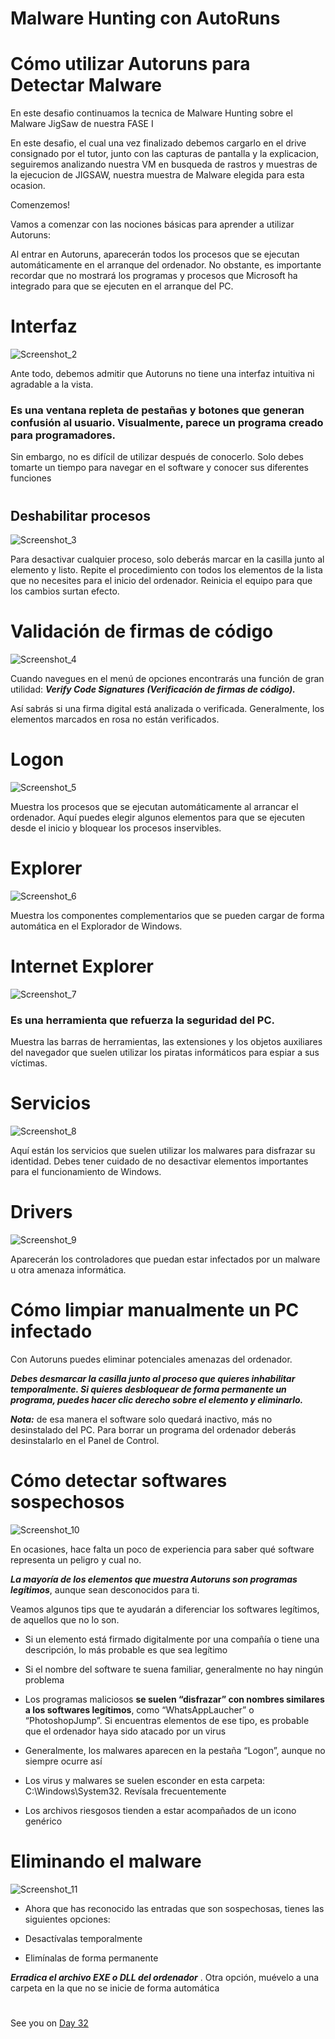 # Malware Hunting con AutoRuns

# Cómo utilizar Autoruns para Detectar Malware



En este desafio continuamos la tecnica de Malware Hunting sobre el Malware JigSaw de nuestra FASE I 

En este desafio, el cual una vez finalizado debemos cargarlo en el drive consignado por el tutor, junto con las capturas de pantalla y la explicacion, seguiremos analizando nuestra VM en busqueda de rastros y muestras de la ejecucion de JIGSAW, nuestra muestra de Malware elegida para esta ocasion.

Comenzemos!

Vamos a comenzar con las nociones básicas para aprender a utilizar Autoruns:

Al entrar en Autoruns, aparecerán todos los procesos que se ejecutan automáticamente en el arranque del ordenador. No obstante, es importante recordar que no mostrará los programas y procesos que Microsoft ha integrado para que se ejecuten en el arranque del PC.

#
# Interfaz

![Screenshot_2](https://user-images.githubusercontent.com/96561825/173206142-e6a6fc75-2029-4819-a20d-b3ea053249f8.png)




Ante todo, debemos admitir que Autoruns no tiene una interfaz intuitiva ni agradable a la vista. 

### Es una ventana repleta de pestañas y botones que generan confusión al usuario. Visualmente, parece un programa creado para programadores.

Sin embargo, no es difícil de utilizar después de conocerlo. Solo debes tomarte un tiempo para navegar en el software y conocer sus diferentes funciones


#
## Deshabilitar procesos

![Screenshot_3](https://user-images.githubusercontent.com/96561825/173206167-cfb29ed8-34e9-41f4-9db1-02738d91b256.png)



Para desactivar cualquier proceso, solo deberás marcar en la casilla junto al elemento y listo. Repite el procedimiento con todos los elementos de la lista que no necesites para el inicio del ordenador. Reinicia el equipo para que los cambios surtan efecto.

#
# Validación de firmas de código

![Screenshot_4](https://user-images.githubusercontent.com/96561825/173206183-f4263287-2e14-490c-9e96-1c3fb4305e76.png)


Cuando navegues en el menú de opciones encontrarás una función de gran utilidad: ***Verify Code Signatures (Verificación de firmas de código).***

Así sabrás si una firma digital está analizada o verificada. Generalmente, los elementos marcados en rosa no están verificados.


#
# Logon

![Screenshot_5](https://user-images.githubusercontent.com/96561825/173206195-07ff282a-0769-4fe4-ad41-6060dc541bbe.png)

Muestra los procesos que se ejecutan automáticamente al arrancar el ordenador. Aquí puedes elegir algunos elementos para que se ejecuten desde el inicio y bloquear los procesos inservibles.


#
# Explorer

![Screenshot_6](https://user-images.githubusercontent.com/96561825/173206220-6a10a66a-c706-4204-8ed7-ea8cb8a638aa.png)

Muestra los componentes complementarios que se pueden cargar de forma automática en el Explorador de Windows.

#
# Internet Explorer

![Screenshot_7](https://user-images.githubusercontent.com/96561825/173206231-086bd6c5-0eef-4bd4-8bb4-b0189ee65a0f.png)


### Es una herramienta que refuerza la seguridad del PC.

Muestra las barras de herramientas, las extensiones y los objetos auxiliares del navegador que suelen utilizar los piratas informáticos para espiar a sus víctimas.


#
# Servicios

![Screenshot_8](https://user-images.githubusercontent.com/96561825/173206251-69cbc7cc-c0e2-4416-95aa-335a440b0bbc.png)


Aquí están los servicios que suelen utilizar los malwares para disfrazar su identidad. Debes tener cuidado de no desactivar elementos importantes para el funcionamiento de Windows.


#
# Drivers

![Screenshot_9](https://user-images.githubusercontent.com/96561825/173206260-0f7e4a2d-113f-4ada-b065-544d749eac77.png)



Aparecerán los controladores que puedan estar infectados por un malware u otra amenaza informática.



#
#
# Cómo limpiar manualmente un PC infectado


Con Autoruns puedes eliminar potenciales amenazas del ordenador. 

***Debes desmarcar la casilla junto al proceso que quieres inhabilitar temporalmente. Si quieres desbloquear de forma permanente un programa, puedes hacer clic derecho sobre el elemento y eliminarlo.***

***Nota:*** de esa manera el software solo quedará inactivo, más no desinstalado del PC. Para borrar un programa del ordenador deberás desinstalarlo en el Panel de Control.


#
# Cómo detectar softwares sospechosos

![Screenshot_10](https://user-images.githubusercontent.com/96561825/173206281-5ef3429e-9c45-4129-a958-31e938e079c1.png)


En ocasiones, hace falta un poco de experiencia para saber qué software representa un peligro y cual no. 

***La mayoría de los elementos que muestra Autoruns son programas legítimos***, aunque sean desconocidos para ti. 

Veamos algunos tips que te ayudarán a diferenciar los softwares legítimos, de aquellos que no lo son.

- Si un elemento está firmado digitalmente por una compañía o tiene una descripción, lo más probable es que sea legítimo

- Si el nombre del software te suena familiar, generalmente no hay ningún problema

- Los programas maliciosos **se suelen “disfrazar” con nombres similares a los softwares legítimos**, como “WhatsAppLaucher” o “PhotoshopJump”. Si encuentras elementos de ese tipo, es probable que el ordenador haya sido atacado por un virus

- Generalmente, los malwares aparecen en la pestaña “Logon”, aunque no siempre ocurre así

- Los virus y malwares se suelen esconder en esta carpeta: C:\Windows\System32. Revísala frecuentemente

- Los archivos riesgosos tienden a estar acompañados de un icono genérico

#
# Eliminando el malware


![Screenshot_11](https://user-images.githubusercontent.com/96561825/173206291-6fad5177-07af-4139-857e-c84ae96c48f3.png)



- Ahora que has reconocido las entradas que son sospechosas, tienes las siguientes opciones:

- Desactívalas temporalmente

- Elimínalas de forma permanente

***Erradica el archivo EXE o DLL del ordenador*** . Otra opción, muévelo a una carpeta en la que no se inicie de forma automática




#
#
#
#
#


See you on [Day 32](day32.md) 

